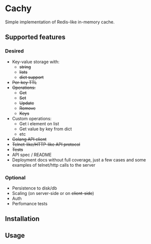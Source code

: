 # Cachy

Simple implementation of Redis-like in-memory cache.

## Supported features

### Desired

- Key-value storage with:
	- ~~string~~
	- ~~lists~~
	- ~~dict support~~
- ~~Per-key TTL~~
- ~~Operations:~~
	- ~~Get~~
	- ~~Set~~
	- ~~Update~~
	- ~~Remove~~
	- ~~Keys~~
- Custom operations:
	- Get i element on list
	- Get value by key from dict
	- etc
- ~~Golang API client~~
- ~~Telnet-like/HTTP-like API protocol~~
- ~~Tests~~
- API spec / README
- Deployment docs without full coverage, just a few cases and some examples of telnet/http calls to the server

### Optional

- Persistence to disk/db
- Scaling (on server-side or on ~~client-side~~)
- Auth
- Perfomance tests

## Installation

## Usage



